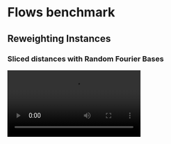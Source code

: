 # Flows benchmark
## Reweighting Instances
### Sliced distances with Random Fourier Bases
![Reweighting Demo](animations/animation_sliced_RFB-True.mp4)

